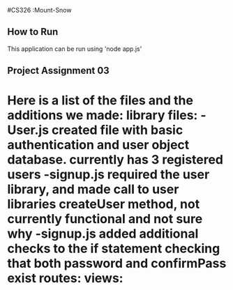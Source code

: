 #CS326 :Mount-Snow

## How to Run
This application can be run using 'node app.js'

## Project Assignment 03
Here is a list of the files and the additions we made:
library files:
-User.js created file with basic authentication and user object database. currently has 3 registered users
-signup.js required the user library, and made call to user libraries createUser method, not currently functional and not sure why
-signup.js added additional checks to the if statement checking that both password and confirmPass exist
routes:
views:
============
